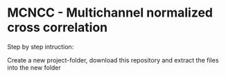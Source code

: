# MCNCC - Multichannel normalized cross correlation

Step by step intruction:

Create a new project-folder, download this repository and extract the files into the new folder

